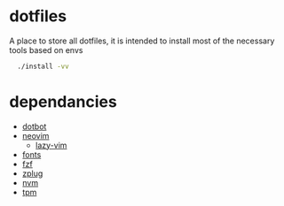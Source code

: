 # dotfiles

A place to store all dotfiles, it is intended to install most of the necessary tools based on envs

```bash
  ./install -vv
```
# dependancies
- [dotbot](https://github.com/anishathalye/dotbot#plugins)
- [neovim](https://neovim.io/)
  - [lazy-vim](https://github.com/folke/lazy.nvim)
- [fonts](https://github.com:powerline/fonts)
- [fzf](https://github.com/junegunn/fzf)
- [zplug](https://github.com/zplug/zplug)
- [nvm](https://github.com/nvm-sh/nvm)
- [tpm](https://github.com/tmux-plugins/tpm)
